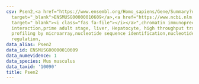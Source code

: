 ```yaml
---
csv: Psen2,<a href="https://www.ensembl.org/Homo_sapiens/Gene/Summary?db=core;g=ENSMUSG00000010609"
  target="_blank">ENSMUSG00000010609</a>,<a href="https://www.ncbi.nlm.nih.gov/pubmed/23834426"
  target="_blank"><i class="fas fa-file"></i></a>",chromatin immunoprecipitation assay,direct
  interaction,prime adult stage, liver, Hepatocyte, high throughput transcription
  profiling by microarray,nucleotide sequence identification,nucleotide sequence identification,transcriptional
  regulation,
data_alias: Psen2
data_id: ENSMUSG00000010609
data_numevidence: 1
data_species: Mus musculus
data_taxid: '10090'
title: Psen2
---
```

